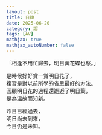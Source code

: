 ```yaml
---
layout: post
title: 日韓
date: 2025-06-20
category: 謅
tags: [AV]
mathjax: true
mathjax_autoNumber: false
---
```


「相逢不用忙歸去，明日黃花蝶也愁。」

<!--more-->

是時候好好賞一賞明日花了，<br>
複習是對以前所學的省思最好的方法。<br>
回顧明日花的過程還邂逅了明日葉，<br>
是為溫故而知新。

昨日已經過去，<br>
明日尚未到來，<br>
今日仍是未知。
